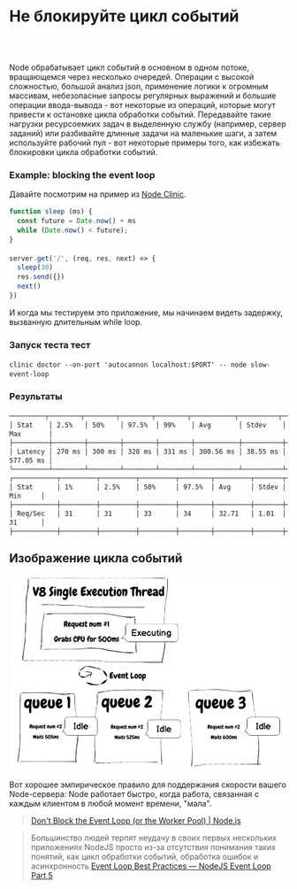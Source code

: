 # Не блокируйте цикл событий

<br/><br/>

Node обрабатывает цикл событий в основном в одном потоке, вращающемся через несколько очередей. Операции с высокой сложностью, большой анализ json, применение логики к огромным массивам, небезопасные запросы регулярных выражений и большие операции ввода-вывода - вот некоторые из операций, которые могут привести к остановке цикла обработки событий. Передавайте такие нагрузки ресурсоемких задач в выделенную службу (например, сервер заданий) или разбивайте длинные задачи на маленькие шаги, а затем используйте рабочий пул - вот некоторые примеры того, как избежать блокировки цикла обработки событий.

### Example: blocking the event loop
Давайте посмотрим на пример из [Node Clinic](https://clinicjs.org/documentation/doctor/05-fixing-event-loop-problem).
```javascript
function sleep (ms) {
  const future = Date.now() + ms
  while (Date.now() < future);
}

server.get('/', (req, res, next) => {
  sleep(30)
  res.send({})
  next()
})
```

И когда мы тестируем это приложение, мы начинаем видеть задержку, вызванную длительным
while loop.

### Запуск теста тест
`clinic doctor --on-port 'autocannon localhost:$PORT' -- node slow-event-loop`

### Результаты

```
─────────┬────────┬────────┬────────┬────────┬───────────┬──────────┬───────────┐
│ Stat    │ 2.5%   │ 50%    │ 97.5%  │ 99%    │ Avg       │ Stdev    │ Max       │
├─────────┼────────┼────────┼────────┼────────┼───────────┼──────────┼───────────┤
│ Latency │ 270 ms │ 300 ms │ 328 ms │ 331 ms │ 300.56 ms │ 38.55 ms │ 577.05 ms │
└─────────┴────────┴────────┴────────┴────────┴───────────┴──────────┴───────────┘
┌───────────┬─────────┬─────────┬─────────┬────────┬─────────┬───────┬─────────┐
│ Stat      │ 1%      │ 2.5%    │ 50%     │ 97.5%  │ Avg     │ Stdev │ Min     │
├───────────┼─────────┼─────────┼─────────┼────────┼─────────┼───────┼─────────┤
│ Req/Sec   │ 31      │ 31      │ 33      │ 34     │ 32.71   │ 1.01  │ 31      │
├───────────┼─────────┼─────────┼─────────┼────────┼─────────┼───────┼─────────┤
```

## Изображение цикла событий
![Event Loop](/assets/images/event-loop.png "Event Loop")

Вот хорошее эмпирическое правило для поддержания скорости вашего Node-сервера: Node работает быстро, когда работа, связанная с каждым клиентом в любой момент времени, "мала".
>[Don't Block the Event Loop (or the Worker Pool) | Node.js](https://nodejs.org/en/docs/guides/dont-block-the-event-loop/)

> Большинство людей терпят неудачу в своих первых нескольких приложениях NodeJS просто из-за отсутствия понимания таких понятий, как цикл обработки событий, обработка ошибок и асинхронность
[Event Loop Best Practices — NodeJS Event Loop Part 5](https://jsblog.insiderattack.net/event-loop-best-practices-nodejs-event-loop-part-5-e29b2b50bfe2)
